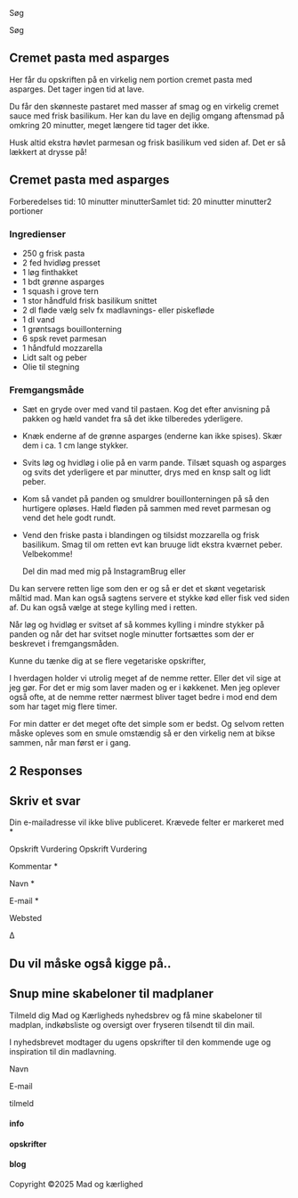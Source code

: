 Søg

Søg

Cremet pasta med asparges
-------------------------

Her får du opskriften på en virkelig nem portion cremet pasta med asparges. Det tager ingen tid at lave.

Du får den skønneste pastaret med masser af smag og en virkelig cremet sauce med frisk basilikum. Her kan du lave en dejlig omgang aftensmad på omkring 20 minutter, meget længere tid tager det ikke.

Husk altid ekstra høvlet parmesan og frisk basilikum ved siden af. Det er så lækkert at drysse på!

Cremet pasta med asparges
-------------------------

Forberedelses tid: 10 minutter minutterSamlet tid: 20 minutter minutter2 portioner

### Ingredienser

* 250 g frisk pasta
* 2 fed hvidløg presset
* 1 løg finthakket
* 1 bdt grønne asparges
* 1 squash i grove tern
* 1 stor håndfuld frisk basilikum snittet
* 2 dl fløde vælg selv fx madlavnings- eller piskefløde
* 1 dl vand
* 1 grøntsags bouillonterning
* 6 spsk revet parmesan
* 1 håndfuld mozzarella
* Lidt salt og peber
* Olie til stegning

### Fremgangsmåde

* Sæt en gryde over med vand til pastaen. Kog det efter anvisning på pakken og hæld vandet fra så det ikke tilberedes yderligere.
* Knæk enderne af de grønne asparges (enderne kan ikke spises). Skær dem i ca. 1 cm lange stykker.
* Svits løg og hvidløg i olie på en varm pande. Tilsæt squash og asparges og svits det yderligere et par minutter, drys med en knsp salt og lidt peber.
* Kom så vandet på panden og smuldrer bouillonterningen på så den hurtigere opløses. Hæld fløden på sammen med revet parmesan og vend det hele godt rundt.
* Vend den friske pasta i blandingen og tilsidst mozzarella og frisk basilikum. Smag til om retten evt kan bruuge lidt ekstra kværnet peber. Velbekomme!

   Del din mad med mig på InstagramBrug eller 

Du kan servere retten lige som den er og så er det et skønt vegetarisk måltid mad. Man kan også sagtens servere et stykke kød eller fisk ved siden af. Du kan også vælge at stege kylling med i retten.

Når løg og hvidløg er svitset af så kommes kylling i mindre stykker på panden og når det har svitset nogle minutter fortsættes som der er beskrevet i fremgangsmåden.

Kunne du tænke dig at se flere vegetariske opskrifter,

I hverdagen holder vi utrolig meget af de nemme retter. Eller det vil sige at jeg gør. For det er mig som laver maden og er i køkkenet. Men jeg oplever også ofte, at de nemme retter nærmest bliver taget bedre i mod end dem som har taget mig flere timer.

For min datter er det meget ofte det simple som er bedst. Og selvom retten måske opleves som en smule omstændig så er den virkelig nem at bikse sammen, når man først er i gang.

2 Responses
-----------

Skriv et svar
-------------

Din e-mailadresse vil ikke blive publiceret. Krævede felter er markeret med \*

Opskrift Vurdering 
Opskrift Vurdering

Kommentar \* 

Navn \* 

E-mail \* 

Websted 

Δ

Du vil måske også kigge på..
----------------------------

### 

### 

### 

Snup mine skabeloner til madplaner
----------------------------------

Tilmeld dig Mad og Kærligheds nyhedsbrev og få mine skabeloner til madplan, indkøbsliste og oversigt over fryseren tilsendt til din mail.

I nyhedsbrevet modtager du ugens opskrifter til den kommende uge og inspiration til din madlavning.

Navn 

E-mail 

tilmeld

#### info

#### opskrifter

#### blog

Copyright ©2025 Mad og kærlighed